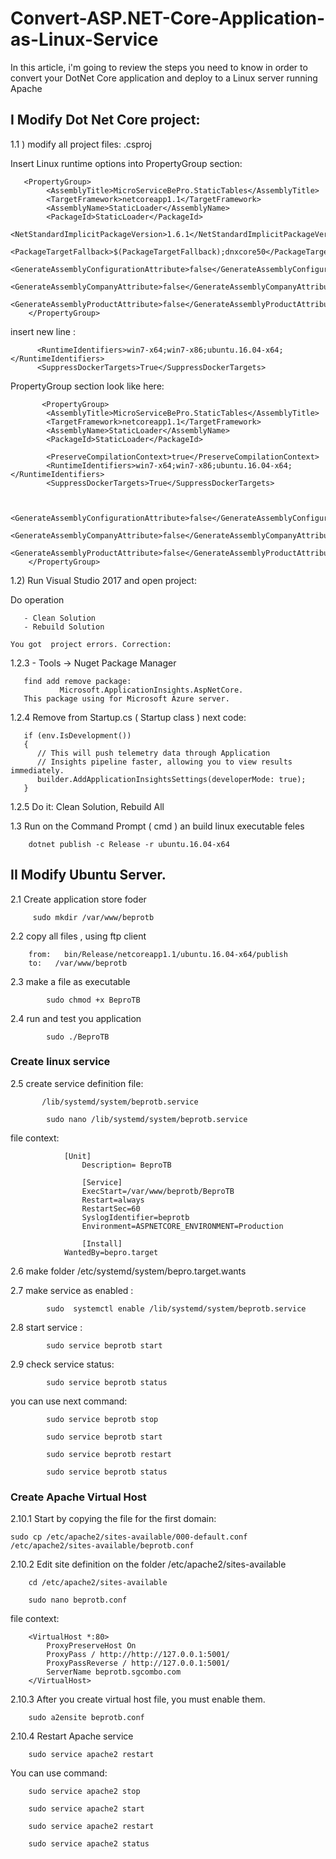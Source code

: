 # Convert-ASP.NET-Core-Application-as-Linux-Service

In this article, i'm going to review the steps you need to know in order to convert your DotNet Core application and deploy to a Linux server running Apache

## I Modify Dot Net Core project:

1.1 ) modify all project files: <project name>.csproj

Insert Linux runtime options into PropertyGroup section:

       <PropertyGroup>
			<AssemblyTitle>MicroServiceBePro.StaticTables</AssemblyTitle>
			<TargetFramework>netcoreapp1.1</TargetFramework>
			<AssemblyName>StaticLoader</AssemblyName>
			<PackageId>StaticLoader</PackageId>
			<NetStandardImplicitPackageVersion>1.6.1</NetStandardImplicitPackageVersion>
			<PackageTargetFallback>$(PackageTargetFallback);dnxcore50</PackageTargetFallback>
			<GenerateAssemblyConfigurationAttribute>false</GenerateAssemblyConfigurationAttribute>
			<GenerateAssemblyCompanyAttribute>false</GenerateAssemblyCompanyAttribute>
			<GenerateAssemblyProductAttribute>false</GenerateAssemblyProductAttribute>
		</PropertyGroup>
  
  insert new line :
  
		  <RuntimeIdentifiers>win7-x64;win7-x86;ubuntu.16.04-x64;</RuntimeIdentifiers>
		  <SuppressDockerTargets>True</SuppressDockerTargets>
		  
  PropertyGroup section look like here:
	
	       <PropertyGroup>
			<AssemblyTitle>MicroServiceBePro.StaticTables</AssemblyTitle>
			<TargetFramework>netcoreapp1.1</TargetFramework>
			<AssemblyName>StaticLoader</AssemblyName>
			<PackageId>StaticLoader</PackageId>
			
			<PreserveCompilationContext>true</PreserveCompilationContext>
			<RuntimeIdentifiers>win7-x64;win7-x86;ubuntu.16.04-x64;</RuntimeIdentifiers>
			<SuppressDockerTargets>True</SuppressDockerTargets>
			

			<GenerateAssemblyConfigurationAttribute>false</GenerateAssemblyConfigurationAttribute>
			<GenerateAssemblyCompanyAttribute>false</GenerateAssemblyCompanyAttribute>
			<GenerateAssemblyProductAttribute>false</GenerateAssemblyProductAttribute>
		</PropertyGroup>
	
1.2) Run Visual Studio 2017 and open project:

Do operation

       - Clean Solution
	   - Rebuild Solution
	   
	You got  project errors. Correction:
	   
1.2.3 - Tools -> Nuget Package Manager

       find add remove package: 
		       Microsoft.ApplicationInsights.AspNetCore.
       This package using for Microsoft Azure server. 
			
1.2.4 Remove from Startup.cs ( Startup class ) next code:

       if (env.IsDevelopment())
       {
          // This will push telemetry data through Application 
		  // Insights pipeline faster, allowing you to view results immediately.
          builder.AddApplicationInsightsSettings(developerMode: true);
       }		
			
1.2.5 Do it: Clean Solution, Rebuild All	
		
1.3 Run on the Command Prompt ( cmd ) an build linux executable feles
     		
		dotnet publish -c Release -r ubuntu.16.04-x64
		
		

## II Modify Ubuntu Server.

2.1 Create application store foder

         sudo mkdir /var/www/beprotb
		 
2.2 copy all files , using ftp client

		from:   bin/Release/netcoreapp1.1/ubuntu.16.04-x64/publish	
		to:	  /var/www/beprotb	 


2.3  make a file as executable 

			sudo chmod +x BeproTB


2.4  run and test you application

			sudo ./BeproTB


### Create linux service			
			
2.5  create service definition file:
	  
	       /lib/systemd/system/beprotb.service
		   
 			sudo nano /lib/systemd/system/beprotb.service
			
file context:
			
				[Unit]
					Description= BeproTB
					
					[Service]
					ExecStart=/var/www/beprotb/BeproTB
					Restart=always
					RestartSec=60
					SyslogIdentifier=beprotb
					Environment=ASPNETCORE_ENVIRONMENT=Production

					[Install]
				WantedBy=bepro.target
	  
2.6  make folder /etc/systemd/system/bepro.target.wants

2.7  make service as enabled :

			sudo  systemctl enable /lib/systemd/system/beprotb.service
			
2.8 start service :
				
			sudo service beprotb start

2.9 check service status:

			sudo service beprotb status	

you can use next command: 

			sudo service beprotb stop

			sudo service beprotb start

			sudo service beprotb restart

			sudo service beprotb status


### Create Apache Virtual Host 

2.10.1 Start by copying the file for the first domain:

	sudo cp /etc/apache2/sites-available/000-default.conf /etc/apache2/sites-available/beprotb.conf


2.10.2 Edit site definition on the folder  /etc/apache2/sites-available
			
		cd /etc/apache2/sites-available

		sudo nano beprotb.conf
					
file context:

		<VirtualHost *:80>
			ProxyPreserveHost On
			ProxyPass / http://http://127.0.0.1:5001/
			ProxyPassReverse / http://127.0.0.1:5001/
			ServerName beprotb.sgcombo.com
		</VirtualHost>

2.10.3 After you create virtual host file, you must enable them.

		sudo a2ensite beprotb.conf
					
2.10.4 Restart Apache service

		sudo service apache2 restart

You can use command:

		sudo service apache2 stop

		sudo service apache2 start

		sudo service apache2 restart

		sudo service apache2 status






